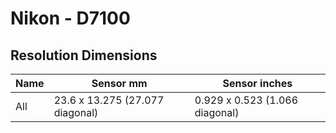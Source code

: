 # Nikon - D7100

## Resolution Dimensions

| Name   | Sensor mm                       | Sensor inches                  |
|--------|---------------------------------|--------------------------------|
| All    | 23.6 x 13.275 (27.077 diagonal) | 0.929 x 0.523 (1.066 diagonal) |
